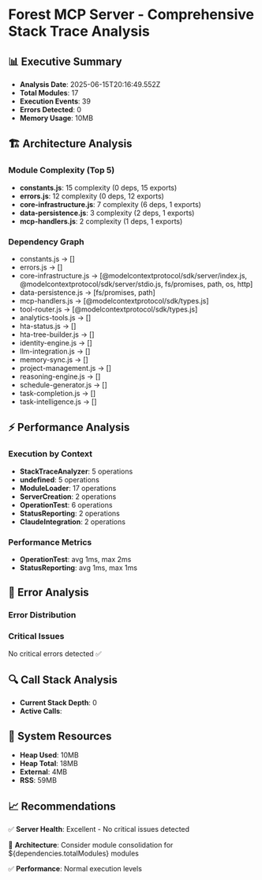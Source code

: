 # Forest MCP Server - Comprehensive Stack Trace Analysis

## 📊 Executive Summary
- **Analysis Date**: 2025-06-15T20:16:49.552Z
- **Total Modules**: 17
- **Execution Events**: 39
- **Errors Detected**: 0
- **Memory Usage**: 10MB

## 🏗️ Architecture Analysis

### Module Complexity (Top 5)
- **constants.js**: 15 complexity (0 deps, 15 exports)
- **errors.js**: 12 complexity (0 deps, 12 exports)
- **core-infrastructure.js**: 7 complexity (6 deps, 1 exports)
- **data-persistence.js**: 3 complexity (2 deps, 1 exports)
- **mcp-handlers.js**: 2 complexity (1 deps, 1 exports)

### Dependency Graph
- constants.js → []
- errors.js → []
- core-infrastructure.js → [@modelcontextprotocol/sdk/server/index.js, @modelcontextprotocol/sdk/server/stdio.js, fs/promises, path, os, http]
- data-persistence.js → [fs/promises, path]
- mcp-handlers.js → [@modelcontextprotocol/sdk/types.js]
- tool-router.js → [@modelcontextprotocol/sdk/types.js]
- analytics-tools.js → []
- hta-status.js → []
- hta-tree-builder.js → []
- identity-engine.js → []
- llm-integration.js → []
- memory-sync.js → []
- project-management.js → []
- reasoning-engine.js → []
- schedule-generator.js → []
- task-completion.js → []
- task-intelligence.js → []

## ⚡ Performance Analysis

### Execution by Context
- **StackTraceAnalyzer**: 5 operations
- **undefined**: 5 operations
- **ModuleLoader**: 17 operations
- **ServerCreation**: 2 operations
- **OperationTest**: 6 operations
- **StatusReporting**: 2 operations
- **ClaudeIntegration**: 2 operations

### Performance Metrics
- **OperationTest**: avg 1ms, max 2ms
- **StatusReporting**: avg 1ms, max 1ms

## 🚨 Error Analysis

### Error Distribution


### Critical Issues
No critical errors detected ✅

## 🔍 Call Stack Analysis
- **Current Stack Depth**: 0
- **Active Calls**: 

## 💾 System Resources
- **Heap Used**: 10MB
- **Heap Total**: 18MB
- **External**: 4MB
- **RSS**: 59MB

## 📈 Recommendations

✅ **Server Health**: Excellent - No critical issues detected

🔧 **Architecture**: Consider module consolidation for ${dependencies.totalModules} modules

✅ **Performance**: Normal execution levels
